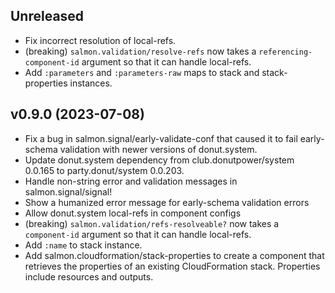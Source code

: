 ## Unreleased

- Fix incorrect resolution of local-refs.
- (breaking) `salmon.validation/resolve-refs` now takes a 
  `referencing-component-id` argument so that it can handle local-refs. 
- Add `:parameters` and `:parameters-raw` maps to stack and stack-properties
  instances.

## v0.9.0 (2023-07-08)

- Fix a bug in salmon.signal/early-validate-conf that caused it to fail
  early-schema validation with newer versions of donut.system.
- Update donut.system dependency from club.donutpower/system 0.0.165
  to party.donut/system 0.0.203.
- Handle non-string error and validation messages in salmon.signal/signal!
- Show a humanized error message for early-schema validation errors
- Allow donut.system local-refs in component configs
- (breaking) `salmon.validation/refs-resolveable?` now takes a `component-id` argument so that it can handle local-refs. 
- Add `:name` to stack instance.
- Add salmon.cloudformation/stack-properties to create a component that
  retrieves the properties of an existing CloudFormation stack. Properties
  include resources and outputs.
